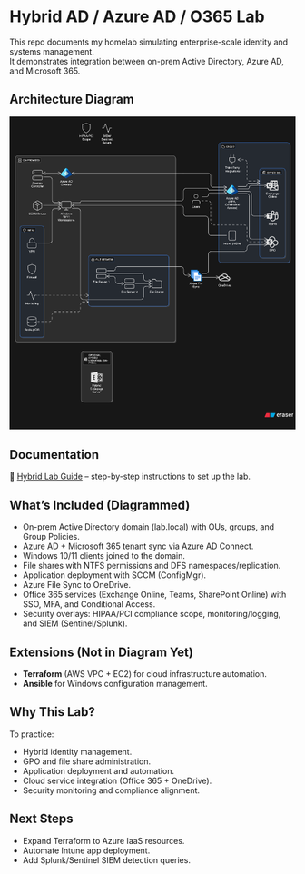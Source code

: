 # Hybrid AD / Azure AD / O365 Lab  

This repo documents my homelab simulating enterprise-scale identity and systems management.  
It demonstrates integration between on-prem Active Directory, Azure AD, and Microsoft 365.
  
## Architecture Diagram  
![Hybrid Microsoft 365 Architecture](hybrid-architechture.png)

## Documentation  

📖 [Hybrid Lab Guide](lab_guide.md) – step-by-step instructions to set up the lab.  

## What’s Included (Diagrammed)  
- On-prem Active Directory domain (lab.local) with OUs, groups, and Group Policies.  
- Azure AD + Microsoft 365 tenant sync via Azure AD Connect.  
- Windows 10/11 clients joined to the domain.  
- File shares with NTFS permissions and DFS namespaces/replication.  
- Application deployment with SCCM (ConfigMgr).  
- Azure File Sync to OneDrive.  
- Office 365 services (Exchange Online, Teams, SharePoint Online) with SSO, MFA, and Conditional Access.  
- Security overlays: HIPAA/PCI compliance scope, monitoring/logging, and SIEM (Sentinel/Splunk).  

## Extensions (Not in Diagram Yet)  
- **Terraform** (AWS VPC + EC2) for cloud infrastructure automation.  
- **Ansible** for Windows configuration management.  

## Why This Lab?  
To practice:  
- Hybrid identity management.  
- GPO and file share administration.  
- Application deployment and automation.  
- Cloud service integration (Office 365 + OneDrive).  
- Security monitoring and compliance alignment.  

## Next Steps  
- Expand Terraform to Azure IaaS resources.  
- Automate Intune app deployment.  
- Add Splunk/Sentinel SIEM detection queries.  
